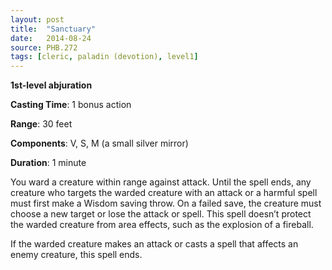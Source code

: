 ```yaml
---
layout: post
title:  "Sanctuary"
date:   2014-08-24
source: PHB.272
tags: [cleric, paladin (devotion), level1]
---
```


**1st-level abjuration**

**Casting Time**: 1 bonus action

**Range**: 30 feet

**Components**: V, S, M (a small silver mirror)

**Duration**: 1 minute

You ward a creature within range against attack. Until the spell ends, any creature who targets the warded creature with an attack or a harmful spell must first make a Wisdom saving throw. On a failed save, the creature must choose a new target or lose the attack or spell. This spell doesn’t protect the warded creature from area effects, such as the explosion of a fireball.

If the warded creature makes an attack or casts a spell that affects an enemy creature, this spell ends.

